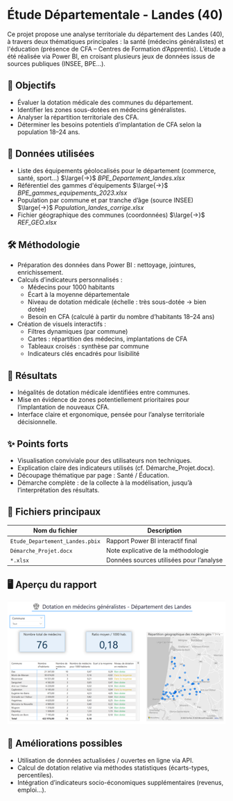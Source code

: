 # Étude Départementale - Landes (40)
Ce projet propose une analyse territoriale du département des Landes (40), à travers deux thématiques principales : la santé (médecins généralistes) et l'éducation (présence de CFA – Centres de Formation d’Apprentis). L’étude a été réalisée via Power BI, en croisant plusieurs jeux de données issus de sources publiques (INSEE, BPE...).

## 🧠 Objectifs
- Évaluer la dotation médicale des communes du département.
- Identifier les zones sous-dotées en médecins généralistes.
- Analyser la répartition territoriale des CFA.
- Déterminer les besoins potentiels d’implantation de CFA selon la population 18–24 ans.

## 📌 Données utilisées
- Liste des équipements géolocalisés pour le département (commerce, santé, sport...) $\large{→}$ $\textit{BPE_Departement_landes.xlsx}$
- Référentiel des gammes d'équipements $\large{→}$ $\textit{BPE_gammes_equipements_2023.xlsx}$
- Population par commune et par tranche d’âge (source INSEE) $\large{→}$ $\textit{Population_landes_corrige.xlsx}$
- Fichier géographique des communes (coordonnées) $\large{→}$ $\textit{REF_GEO.xlsx}$

## 🛠 Méthodologie
- Préparation des données dans Power BI : nettoyage, jointures, enrichissement.
- Calculs d’indicateurs personnalisés :
  - Médecins pour 1000 habitants
  - Écart à la moyenne départementale
  - Niveau de dotation médicale (échelle : très sous-dotée → bien dotée)
  - Besoin en CFA (calculé à partir du nombre d’habitants 18–24 ans)
- Création de visuels interactifs :
  - Filtres dynamiques (par commune)
  - Cartes : répartition des médecins, implantations de CFA
  - Tableaux croisés : synthèse par commune
  - Indicateurs clés encadrés pour lisibilité

## 🧾 Résultats
- Inégalités de dotation médicale identifiées entre communes.
- Mise en évidence de zones potentiellement prioritaires pour l’implantation de nouveaux CFA.
- Interface claire et ergonomique, pensée pour l’analyse territoriale décisionnelle.

## ✨ Points forts
- Visualisation conviviale pour des utilisateurs non techniques.
- Explication claire des indicateurs utilisés (cf. Démarche_Projet.docx).
- Découpage thématique par page : Santé / Éducation.
- Démarche complète : de la collecte à la modélisation, jusqu’à l’interprétation des résultats.

## 📁 Fichiers principaux
| Nom du fichier                  | Description                              |
| ------------------------------- | ---------------------------------------- |
| `Etude_Departement_Landes.pbix` | Rapport Power BI interactif final        |
| `Démarche_Projet.docx`          | Note explicative de la méthodologie      |
| `*.xlsx`                        | Données sources utilisées pour l’analyse |

## 🖥 Aperçu du rapport
![Aperçu de la page Santé](sante.png)

## 🔧 Améliorations possibles
- Utilisation de données actualisées / ouvertes en ligne via API.
- Calcul de dotation relative via méthodes statistiques (écarts-types, percentiles).
- Intégration d’indicateurs socio-économiques supplémentaires (revenus, emploi...).




